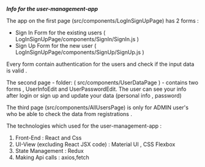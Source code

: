 ***Info for the user-management-app***

The app on the first page (src/components/LogInSignUpPage) has 2 forms  :
- Sign In Form for the existing users ( LogInSignUpPage/components/SignIn/SignIn.js )
- Sign Up Form for the new user  ( LogInSignUpPage/components/SignUp/SignUp.js )

Every form contain authentication for the users and check if the input data is valid .

The second page - folder: ( src/components/UserDataPage ) - contains two forms , UserInfoEdit and UserPasswordEdit.
The user can see your info after login or sign up and update your data (personal info , password)

The third page (src/components/AllUsersPage) is only for ADMIN user's who be able to check the data from registrations .





The technologies which used for the user-management-app :

1. Front-End : React and Css 
2. UI-View (excluding React JSX code) : Material UI , CSS Flexbox
3. State Management : Redux
4. Making Api calls : axios,fetch
